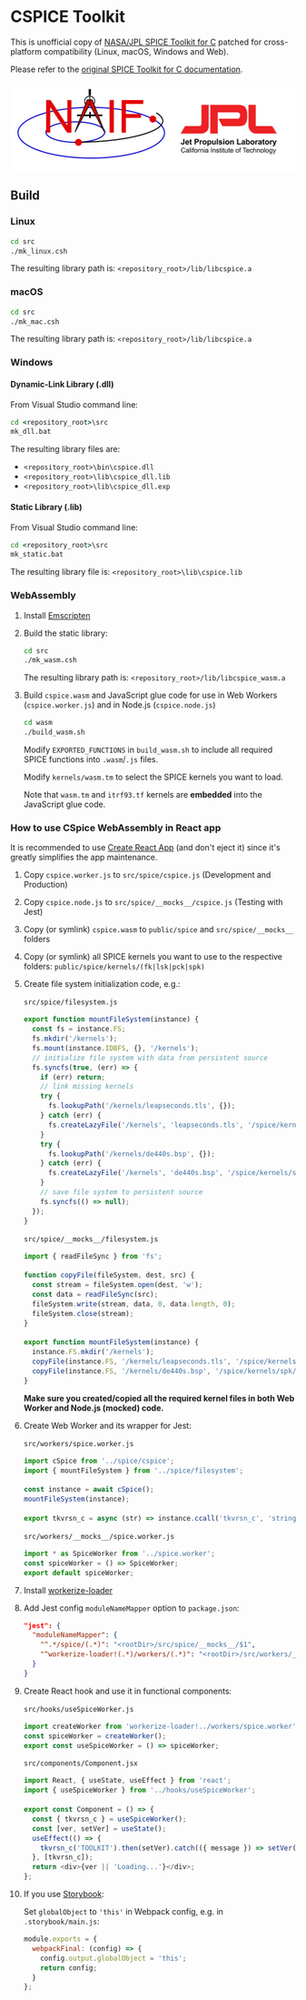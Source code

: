 # CSPICE Toolkit

This is unofficial copy of [NASA/JPL SPICE Toolkit for C](https://naif.jpl.nasa.gov/naif/toolkit.html) patched for cross-platform compatibility (Linux, macOS, Windows and Web).

Please refer to the [original SPICE Toolkit for C documentation](https://naif.jpl.nasa.gov/pub/naif/toolkit_docs/C/index.html).

<div align="center"><img src="/doc/images/spice_logo.png" align="middle" width="512px" height="158px"/></div>

## Build

### Linux

```sh
cd src
./mk_linux.csh
```

The resulting library path is: `<repository_root>/lib/libcspice.a`

### macOS

```sh
cd src
./mk_mac.csh
```

The resulting library path is: `<repository_root>/lib/libcspice.a`

### Windows

#### Dynamic-Link Library (.dll)

From Visual Studio command line:

```bat
cd <repository_root>\src
mk_dll.bat
```

The resulting library files are:

- `<repository_root>\bin\cspice.dll`
- `<repository_root>\lib\cspice_dll.lib`
- `<repository_root>\lib\cspice_dll.exp`

#### Static Library (.lib)

From Visual Studio command line:

```bat
cd <repository_root>\src
mk_static.bat
```

The resulting library file is: `<repository_root>\lib\cspice.lib`

### WebAssembly

1. Install [Emscripten](https://emscripten.org)

2. Build the static library:

    ```sh
    cd src
    ./mk_wasm.csh
    ```

    The resulting library path is: `<repository_root>/lib/libcspice_wasm.a`

3. Build `cspice.wasm` and JavaScript glue code for use in Web Workers (`cspice.worker.js`) and in Node.js (`cspice.node.js`)

    ```sh
    cd wasm
    ./build_wasm.sh
    ```

    Modify `EXPORTED_FUNCTIONS` in `build_wasm.sh` to include all required SPICE functions into `.wasm`/`.js` files.

    Modify `kernels/wasm.tm` to select the SPICE kernels you want to load.

    Note that `wasm.tm` and `itrf93.tf` kernels are **embedded** into the JavaScript glue code.

### How to use CSpice WebAssembly in React app

It is recommended to use [Create React App](https://create-react-app.dev/) (and don't eject it) since it's greatly simplifies the app maintenance.

1. Copy `cspice.worker.js` to `src/spice/cspice.js` (Development and Production)

2. Copy `cspice.node.js` to `src/spice/__mocks__/cspice.js` (Testing with Jest)

3. Copy (or symlink) `cspice.wasm` to `public/spice` and `src/spice/__mocks__` folders

4. Copy (or symlink) all SPICE kernels you want to use to the respective folders: `public/spice/kernels/(fk|lsk|pck|spk)`

5. Create file system initialization code, e.g.:

    `src/spice/filesystem.js`

    ```JavaScript
    export function mountFileSystem(instance) {
      const fs = instance.FS;
      fs.mkdir('/kernels');
      fs.mount(instance.IDBFS, {}, '/kernels');
      // initialize file system with data from persistent source
      fs.syncfs(true, (err) => {
        if (err) return;
        // link missing kernels
        try {
          fs.lookupPath('/kernels/leapseconds.tls', {});
        } catch (err) {
          fs.createLazyFile('/kernels', 'leapseconds.tls', '/spice/kernels/lsk/leapseconds.tls', true, false));
        }
        try {
          fs.lookupPath('/kernels/de440s.bsp', {});
        } catch (err) {
          fs.createLazyFile('/kernels', 'de440s.bsp', '/spice/kernels/spk/de440s.bsp', true, false));
        }
        // save file system to persistent source
        fs.syncfs(() => null);
      });
    }
    ```

    `src/spice/__mocks__/filesystem.js`

    ```JavaScript
    import { readFileSync } from 'fs';

    function copyFile(fileSystem, dest, src) {
      const stream = fileSystem.open(dest, 'w');
      const data = readFileSync(src);
      fileSystem.write(stream, data, 0, data.length, 0);
      fileSystem.close(stream);
    }

    export function mountFileSystem(instance) {
      instance.FS.mkdir('/kernels');
      copyFile(instance.FS, '/kernels/leapseconds.tls', '/spice/kernels/lsk/leapseconds.tls');
      copyFile(instance.FS, '/kernels/de440s.bsp', '/spice/kernels/spk/de440s.bsp');
    }
    ```

    **Make sure you created/copied all the required kernel files in both Web Worker and Node.js (mocked) code.**

6. Create Web Worker and its wrapper for Jest:

    `src/workers/spice.worker.js`

    ```JavaScript
    import cSpice from '../spice/cspice';
    import { mountFileSystem } from '../spice/filesystem';

    const instance = await cSpice();
    mountFileSystem(instance);

    export tkvrsn_c = async (str) => instance.ccall('tkvrsn_c', 'string', ['string'], [str]);
    ```

    `src/workers/__mocks__/spice.worker.js`

    ```JavaScript
    import * as SpiceWorker from '../spice.worker';
    const spiceWorker = () => SpiceWorker;
    export default spiceWorker;
    ```

7. Install [workerize-loader](https://github.com/developit/workerize-loader)

8. Add Jest config `moduleNameMapper` option to `package.json`:

    ```json
    "jest": {
      "moduleNameMapper": {
        "^.*/spice/(.*)": "<rootDir>/src/spice/__mocks__/$1",
        "^workerize-loader!(.*)/workers/(.*)": "<rootDir>/src/workers/__mocks__/$2"
      }
    }
    ```

9. Create React hook and use it in functional components:

    `src/hooks/useSpiceWorker.js`

    ```JavaScript
    import createWorker from 'workerize-loader!../workers/spice.worker';
    const spiceWorker = createWorker();
    export const useSpiceWorker = () => spiceWorker;
    ```

    `src/components/Component.jsx`

    ```JavaScript
    import React, { useState, useEffect } from 'react';
    import { useSpiceWorker } from '../hooks/useSpiceWorker';

    export const Component = () => {
      const { tkvrsn_c } = useSpiceWorker();
      const [ver, setVer] = useState();
      useEffect(() => {
        tkvrsn_c('TOOLKIT').then(setVer).catch(({ message }) => setVer(message));
      }, [tkvrsn_c]);
      return <div>{ver || 'Loading...'}</div>;
    };
    ```

10. If you use [Storybook](https://storybook.js.org/):

    Set `globalObject` to `'this'` in Webpack config, e.g. in `.storybook/main.js`:

    ```JavaScript
    module.exports = {
      webpackFinal: (config) => {
        config.output.globalObject = 'this';
        return config;
      }
    };
    ```
